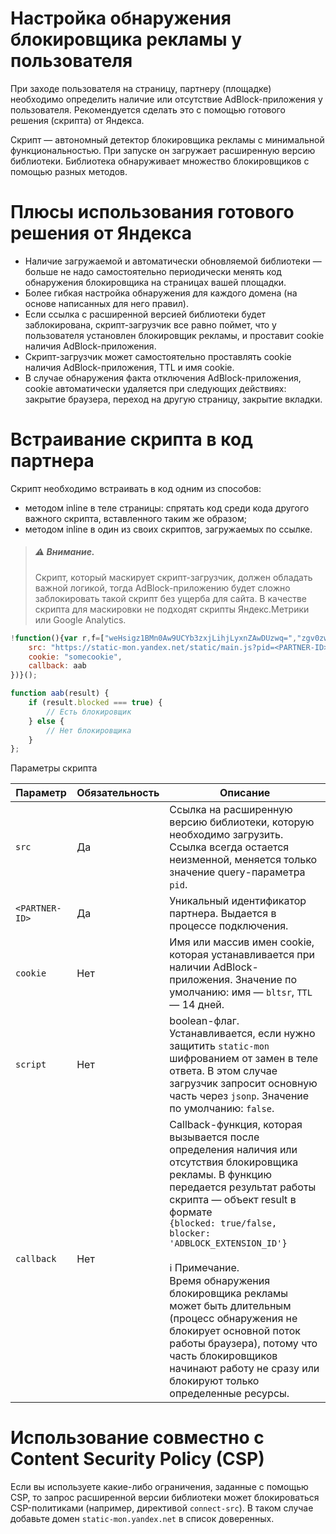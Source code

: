 # Настройка обнаружения блокировщика рекламы у пользователя
При заходе пользователя на страницу, партнеру (площадке) необходимо определить наличие или отсутствие AdBlock-приложения у пользователя. Рекомендуется сделать это с помощью готового решения (скрипта) от Яндекса.

Скрипт — автономный детектор блокировщика рекламы с минимальной функциональностью. При запуске он загружает расширенную версию библиотеки. Библиотека обнаруживает множество блокировщиков с помощью разных методов.

# Плюсы использования готового решения от Яндекса
* Наличие загружаемой и автоматически обновляемой библиотеки — больше не надо самостоятельно периодически менять код обнаружения блокировщика на страницах вашей площадки.
* Более гибкая настройка обнаружения для каждого домена (на основе написанных для него правил).
* Если ссылка с расширенной версией библиотеки будет заблокирована, скрипт-загрузчик все равно поймет, что у пользователя установлен блокировщик рекламы, и проставит cookie наличия AdBlock-приложения.
* Скрипт-загрузчик может самостоятельно проставлять cookie наличия AdBlock-приложения, TTL и имя cookie.
* В случае обнаружения факта отключения AdBlock-приложения, cookie автоматически удаляется при следующих действиях: закрытие браузера, переход на другую страницу, закрытие вкладки.

# Встраивание скрипта в код партнера
Скрипт необходимо встраивать в код одним из способов:
* методом inline в теле страницы: спрятать код среди кода другого важного скрипта, вставленного таким же образом;
* методом inline в один из своих скриптов, загружаемых по ссылке.
>##### &#9888; Внимание.<br>
>Скрипт, который маскирует скрипт-загрузчик, должен обладать важной логикой, тогда AdBlock-приложению будет сложно заблокировать такой скрипт без ущерба для сайта. В качестве скрипта для маскировки не подходят скрипты Яндекс.Метрики или Google Analytics.

```javascript
!function(){var r,f=["weHsigz1BMn0Aw9UCYb3zxjLihjLyxnZAwDUzwq=","zgv0zwn0x0LoteLorq==","we1mshr0CfjLCxvLC3q=","yMvLCMTH","vu5ltK9xtG==","zgf0yq==","C3rLChm=","y2fSBgjHy2S=","Aw5MCMfTzq==","rw1WDhKGy29UzMLNlNnYyW==","ChvZAa==","BgvUz3rO","oYbWyxrOps87igrVBwfPBJ0U","C3bSAxq=","r0vu","weHsihjLCxvLC3qGzxjYB3i=","C3jJ","vfjvu1rfrcbysfiGqu5tv0vs","yMXVy2TLza==","weHsiefou1DfuG==","vgLTzw91Da==","yMXVy2TLCG==","DMfSDwu=","C3bIlNj1","u3rHDhvZoIa=","y2HHCKnVzgvbDa==","DgfNCW==","CNq/CM5Kpte=","y29TlMfT","Dhj1C3rLza==","zNjVBunOyxjdB2rL","rNvUy3rPB24=","w29IAMvJDcbbCNjHEv0=","weHsignVBNn0CNvJDg9YigvYCM9Y","Aw5PDa==","CMvTB3zLrxzLBNrmAxn0zw5LCG==","weHsifjfuvvfu1q=","y29VA2LL","CgLK","rxjYB3iGD2HPBguGC3vIC2nYAwjPBMCGre9nq29UDgvUDeXVywrLza==","zg9ty3jVBgW=","mI4XlJa=","C2vUzejLywnVBG==","C2vSzG==","yMX0C3i=","yNjVD3nLCG==","zwXLBwvUDa==","B25LCNjVCG==","zxzLBNq=","vw5RBM93BG==","zxHWAxjLCW==","AgfZt3DUuhjVCgvYDhK=","Ag9ZDg5HBwu=","Dg9gAxHLza==","ywfIx2rLDgvJDa==","D2L0AenYzwrLBNrPywXZ","C3rHDhvZvgv4Da==","B3bLBG==","u3rYAw5N","sLnptG==","zxzLBNroyw1L","zgv4lM5LDc9HzhzL","zg9JDw1LBNrfBgvTzw50","oYbtyw1Lu2L0zt1oB25LoYbZzwn1CMu=","Ahr0Chm6lY9ZDgf0","AwmTBw9UlNLHBG==","rgf0zq==","y29TlNrY","zgv2AwnL","veLnru9vva==","sgvHzgvYigXLBMD0AcbKB2vZBID0ig1HDgnO","AhjLzG==","y29TCgXLDgu=","ChjVDg90ExbL","Bg9HzgLUzW==","su5msu5f","CMvHzhLtDgf0zq==","u1rbuLq=","yKHwA1KYrt0=","werVBwfPBLjLCxvLC3q=","yMLUza==","C2v0vgLTzw91Da==","y29UDgv4Da==","yNrVyq==","Dg9vventDhjPBMC=","Bg9JywXtDg9YywDL","y28UAwW=","y29TlMDL","DMvYC2LVBG==","Aw4UDwe=","zg9JDw1LBNrnB2rL","ywrKAxrPB25HBa==","Bg9JyxrPB24=","BMfTzq==","ywrKrxzLBNrmAxn0zw5LCG==","CMvZCg9UC2vuzxH0","oYbLEhbPCMvZpq==","ic0G","Dg9W","zxzLBNrFzgv0zwn0x0LoteLorq==","BMf2AwDHDg9Y","y29UDgvUDc1Szw5NAhq=","C2XPy2u=","C2vYDMLJzq==","DgLTzxn0yw1W","yMvMB3jLDw5SB2fK","y3LJywrH","y2fSBa==","ue9tva==","C2vUza==","BxnRlNj1","Aw5KzxHpzG==","BgfIzwXZ","y2XLyxjuAw1LB3v0","DgLTzw91Da==","B25SB2fK","zxzLBNruExbL","BwvZC2fNzq==","Dg9tDhjPBMC=","z2v0q29TChv0zwrtDhLSzq==","weHsievsuKjbq0S=","re9nq29UDgvUDeXVywrLza==","tNvTyMvY","re9nieXpqurfra==","re9difjfqurz","tK9ux0jmt0nlruq=","AM9PBG==","C3rHy2S=","BhvKy2e=","C2v0sxrLBq==","C3rYAw5NAwz5","DgLTzq==","zNvUy3rPB24=","zg9TywLU","z2v0uMvZCg9UC2vizwfKzxi=","CgfNzwHPzgu="];r=f,function(x){for(;--x;)r.push(r.shift())}(272);var X=function(x,r){var n=f[x=+x];void 0===X.rxwhFs&&(X.SPtpzv=function(x){for(var r=function(x){for(var r,n,v=String(x).replace(/=+$/,""),f="",t=0,a=0;n=v.charAt(a++);~n&&(r=t%4?64*r+n:n,t++%4)&&(f+=String.fromCharCode(255&r>>(-2*t&6))))n="abcdefghijklmnopqrstuvwxyzABCDEFGHIJKLMNOPQRSTUVWXYZ0123456789+/=".indexOf(n);return f}(x),n=[],v=0,f=r.length;v<f;v++)n+="%"+("00"+(function(a,b){return" !\"#$%&'()*+,-./0123456789:;<=>?@ABCDEFGHIJKLMNOPQRSTUVWXYZ[\\]^_`abcdefghijklmnopqrstuvwxyz{|}~".indexOf(a[b])+32})(r,v).toString(16)).slice(-2);return decodeURIComponent(n)},X.hbLtoG={},X.rxwhFs=!0);var v=X.hbLtoG[x];return void 0===v?(n=X.SPtpzv(n),X.hbLtoG[x]=n):n=v,n};!function(C,g,x){var r,y=X,B={};for(r in x)x[y("0x34")](r)&&(B[r]=x[r]);var D=[y("0x44"),y("0x58"),y("0x1d"),y("0x57"),y("0x6f"),y("0x18"),y("0x5a")],h=C[y("0x50")]||C[y("0x3")],n=y("0x11"),v=y("0x1e"),M=y("0x26"),b=y("0x84"),a=y("0x53"),f=y("0x8"),A=y("0x6b"),t=y("0x4"),j=y("0x81"),e=y("0x4f"),q=[y("0x41"),y("0x42"),y("0x3e"),y("0x1c")][y("0x7f")]("");B[M]=B[M]||y("0x2d");try{({})[y("0x77")][y("0x6c")](B[M])!==y("0x21")&&(B[M]=[B[M]])}catch(x){}B[b]=B[b]||336,B[a]=B[a]||{};var L=B[f];if(B[f]=K,B[n]){var w=B[n],z=B[v],N=[],u=s();try{if(!l(C[y("0x5f")])||!l(C[y("0x78")])||!l(C[y("0x20")][y("0x4a")][y("0x51")])||g[y("0x5b")]&&g[y("0x5b")]<=10){var c={};return c[y("0x13")]=!1,c[y("0x16")]=y("0x7e"),K(c)}}catch(x){}var o,i,d,H,G,U=null;B[y("0x73")]&&(o=function(){var x=y;Y(x("0x46")),V(x("0x15"))},i=2e4,d=s(),H=null,G=!1,function x(){var r=X;G||(s()-d>=i?o():H=C[r("0x52")](function(){x()},100))}(),U=function(){G=!0,C[X("0x72")](H)}),function(n){var v=y;if(Y(v("0x4e")),g[v("0x4d")]===v("0x49")||g[v("0x4d")]!==v("0x4b")&&!g[v("0x3f")][v("0x29")])Y(v("0x7d")),n();else try{g[v("0x5f")]&&g[v("0x5f")](v("0x7a"),function x(){var r=v;Y(r("0x7c")),g[r("0x24")](r("0x7a"),x),n()})}catch(x){Y(v("0x28")),V(x&&x[v("0x80")])}}(function(){var f=y;try{var t=s();Y(f("0x25")),S(w,function(x){var r=f;try{U&&U(),Y(r("0x14"));var n=C[r("0x7b")](x[r("0x87")](r("0x66"))),v=x[r("0x60")][r("0xc")];if(!n||n<32e3||n!==v)return V(r("0x47"),n+r("0x62")+v),0;new C[r("0x20")](x[r("0x60")])[r("0x6c")](B[a]),B[a][r("0x23")](C,g,B)}catch(x){V(x&&x[r("0x76")])}},function(x,r){var n,v=f;try{U&&U(),Y(v("0x79")),s()-t<2e3?z?S(z,function(){Y(v("0x12")),V(x,r)},function(){var x=v,r={};r[x("0x13")]=!1,r[x("0x16")]=x("0x7e"),K(r)}):V(x,r):((n={})[v("0x13")]=!1,n[v("0x16")]=v("0x7e"),K(n))}catch(x){V(x&&x[v("0x76")])}})}catch(x){V(x&&x[f("0x80")])}})}else V(y("0xa"));function Y(x){var r=y,n={};n.d=x,n.t=s()-u,N[r("0xb")](n)}function l(x){return typeof x===y("0x85")}function s(){var x=y;return C[x("0x7b")](new C[x("0x43")])}function T(x,r,n){var v,f,t=y;try{C[t("0x56")]&&(n&&(f=y,v=(24e5*(s()/24e5)[f("0x36")]())[f("0x77")](36)[f("0x67")](0,10),r=C[t("0x54")](v)+e+C[t("0x54")](function(x,r){for(var n=y,v=[],f=0;f<x[n("0xc")];f++){var t=x[n("0x1a")](f)^r[n("0x1a")](f%r[n("0xc")]);v[n("0xb")](C[n("0x3b")][n("0x1f")](t))}return v[n("0x7f")]("")}(r,v))),C[t("0x56")][t("0x82")](x,r))}catch(x){}}function K(x){var r=y("0x2a");L&&L(x,r),T(t,r)}function P(x,r){var n=y;return r?x[n("0xe")](".")[n("0x67")](-r)[n("0x7f")]("."):x}function V(x,r){var v=y,n=s(),f=new C[v("0x43")](n+36e5*B[b])[v("0x55")](),t=[],a=P(C[v("0x5d")][v("0x35")],2);function e(){for(var x=v,r=0;r<t[x("0xc")];r++){var n=t[r];g[x("0x26")]=n[x("0x5e")]+"="+n[x("0x17")]+x("0x61")+n[x("0x33")]+x("0xd")+n[x("0x86")]+x("0x40")}}-1!==D[v("0x70")](a)&&(a=P(C[v("0x5d")][v("0x35")],3));for(var L=B[M],w=0;w<L[v("0xc")];w++){var z={};z[v("0x5e")]=L[w],z[v("0x17")]=1,z[v("0x33")]=f,z[v("0x86")]=a,t[v("0xb")](z)}var u,c,o=function(x){for(var r=y,n=g[r("0x26")][r("0xe")]("; "),v=0;v<n[r("0xc")];v++){var f=n[v][r("0xe")]("=");if(f[0]===x)return f[r("0x67")](1)[r("0x7f")]("=")}return null}(A);o&&(g[v("0x26")]=A+"="+o+v("0xd")+a+v("0x40"),(u={})[v("0x5e")]=A,u[v("0x17")]=o,u[v("0x33")]=new C[v("0x43")](0)[v("0x55")](),u[v("0x86")]=a,t[v("0xb")](u));try{C[v("0x5f")](v("0x6a"),e),C[v("0x5f")](v("0x0"),e)}catch(x){e()}try{(function(x,r){var n=y,v={};v[n("0x59")]=n("0x2a"),v[n("0x2f")]=x,v[n("0x5c")]=r,v[n("0x9")]=C[n("0x63")]!==C[n("0x2c")],v[n("0x7")]=N;var f={};f[n("0x2e")]=n("0x32"),f[n("0x45")]=n("0x32"),f[n("0x16")]=n("0x4c"),f[n("0x27")]=n("0x32"),f[n("0x2f")]="i0",f[n("0x59")]="1";var t={};t[n("0x64")]=1;var a={};a[n("0x6")]=v,a[n("0x71")]=f,a[n("0x1b")]=t,a[n("0x5d")]=C[n("0x5d")][n("0x48")],a[n("0x69")]=s(),a[n("0x68")]=n("0x37"),a[n("0x3d")]=n("0x2"),a[n("0x75")]=n("0x31"),a[n("0x17")]=1,a[n("0x59")]="1";var e=a,L=C[n("0x3c")][n("0x83")](e);{var w;l(C[n("0x65")][n("0x2b")])?C[n("0x65")][n("0x2b")](q,L):((w=new h)[n("0x3a")](n("0x6d"),q,!0),w[n("0x6e")](L))}})(x,r=r||""),T(j,[(new C[v("0x43")])[v("0x55")](),v("0x5"),x,r,C[(c=y)("0x5d")]?typeof C[c("0x5d")][c("0x77")]===c("0x85")?C[c("0x5d")][c("0x77")]():C[c("0x5d")][c("0x48")]||"":""][v("0x7f")]("\n"),!0)}catch(x){}var i={};i[v("0x13")]=!0,i[v("0x16")]=v("0x5"),K(i)}function S(x,r,n){var v=y,f=new h;if(0!==f[v("0x4d")])throw new Error(v("0x22"));if(f[v("0x3a")](v("0xf"),x,!0),1!==f[v("0x4d")]||f[v("0x6e")]!==h[v("0x4a")][v("0x6e")])throw new Error(v("0x1"));f[v("0x38")]=!0,f[v("0x74")]=function(){r(f)},f[v("0x30")]=function(){var x=v;n(x("0x10"),x("0x19")+f[x("0x39")])},f[v("0x6e")]()}}(window,document,{
    src: "https://static-mon.yandex.net/static/main.js?pid=<PARTNER-ID>",
    cookie: "somecookie",
    callback: aab
})}();

function aab(result) {
    if (result.blocked === true) {
        // Есть блокировщик
    } else {
        // Нет блокировщика
    }
};
```

Параметры скрипта

Параметр | Обязательность | Описание
-------- | -------------- | --------
`src` | Да | Ссылка на расширенную версию библиотеки, которую необходимо загрузить. Ссылка всегда остается неизменной, меняется только значение query-параметра `pid`.
`<PARTNER-ID>` | Да | Уникальный идентификатор партнера. Выдается в процессе подключения.
`cookie` | Нет | Имя или массив имен cookie, которая устанавливается при наличии AdBlock-приложения. Значение по умолчанию: имя — `bltsr`, `TTL` — 14 дней.
`script` | Нет | boolean-флаг. Устанавливается, если нужно защитить `static-mon` шифрованием от замен в теле ответа. В этом случае загрузчик запросит основную часть через `jsonp`. Значение по умолчанию: `false`.
`callback` | Нет | Callback-функция, которая вызывается после определения наличия или отсутствия блокировщика рекламы. В функцию передается результат работы скрипта — объект result в формате<br>```{blocked: true/false, blocker: 'ADBLOCK_EXTENSION_ID'}```<br><br>&#8505; Примечание.<br>Время обнаружения блокировщика рекламы может быть длительным (процесс обнаружения не блокирует основной поток работы браузера), потому что часть блокировщиков начинают работу не сразу или блокируют только определенные ресурсы.


# Использование совместно с Content Security Policy (CSP)
Если вы используете какие-либо ограничения, заданные с помощью CSP, то запрос расширенной версии библиотеки может блокироваться CSP-политиками (например, директивой `connect-src`). В таком случае добавьте домен `static-mon.yandex.net` в список доверенных.
